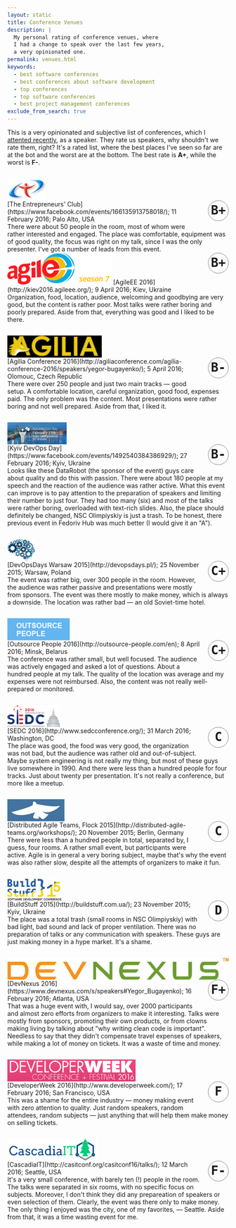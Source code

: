 ```yaml
---
layout: static
title: Conference Venues
description: |
  My personal rating of conference venues, where
  I had a change to speak over the last few years,
  a very opinionated one.
permalink: venues.html
keywords:
  - best software conferences
  - best conferences about software development
  - top conferences
  - top software conferences
  - best project management conferences
exclude_from_search: true
---
```


This is a very opinionated and subjective list of conferences,
which I [attented recently](/talks.html), as a speaker. They rate us speakers,
why shouldn't we rate them, right? It's a rated list, where the best places
I've seen so far are at the bot and the worst are at the bottom. The best
rate is <span class="green">**A+**</span>, while the worst is
<span class="red">**F-**</span>.

<style>
.venue-logo {
  display: block;
  height: 50px;
  margin-top: 2em;
  max-width: 100%;
}
.venue-rate {
  float: right;
  font-size: 2em;
  font-family: monospace;
  font-weight: bold;
  margin-left: .5em;
  margin-bottom: .5em;
  border-radius: 50%;
  border: 1px solid gray;
  text-align: center;
  vertical-align: middle;
  line-height: 1.6em;
  width: 1.6em;
  height: 1.6em;
}
</style>

<img src="/images/2016/tecclub-2016.png" class="venue-logo" alt="TECClub 2016"/>
<aside class="venue-rate green">B+</aside>
[The Entrepreneurs' Club](https://www.facebook.com/events/166135913758018/); 11 February 2016; Palo Alto, USA<br/>
There were about 50 people in the room, most of whom were rather
interested and engaged. The place was comfortable, equipment was of
good quality, the focus was right on my talk, since I was the only presenter.
I've got a number of leads from this event.

<img src="/images/2016/agileee-2016.png" class="venue-log" alt="AgileEE 2016"/>
<aside class="venue-rate green">B+</aside>
[AgileEE 2016](http://kiev2016.agileee.org/); 9 April 2016; Kiev, Ukraine<br/>
Organization, food, location, audience, welcoming and goodbying are very good, but
the content is rather poor. Most talks were rather boring and poorly prepared.
Aside from that, everything was good and I liked to be there.

<img src="/images/2016/agilia-conference-2016.png" class="venue-logo" alt="Agilia Conference 2016"/>
<aside class="venue-rate green">B-</aside>
[Agilia Conference 2016](http://agiliaconference.com/agilia-conference-2016/speakers/yegor-bugayenko/); 5 April 2016; Olomouc, Czech Republic<br/>
There were over 250 people and just two main tracks &mdash; good setup.
A comfortable location, careful organization, good food, expenses
paid. The only problem was the content. Most presentations
were rather boring and not well prepared. Aside from that, I liked it.

<img src="/images/2016/kyiv-devops-day.png" class="venue-logo" alt="Kyiv DevOps Day"/>
<aside class="venue-rate green">B-</aside>
[Kyiv DevOps Day](https://www.facebook.com/events/1492540384386929/); 27 February 2016; Kyiv, Ukraine<br/>
Looks like these DataRobot (the sponsor of the event) guys
care about quality and do this with passion. There were about 180 people at
my speech and the reaction of the audience was rather active. What this event can improve
is to pay attention to the preparation of speakers and limiting their number
to just four. They had too many (six) and most of the talks were rather boring, overloaded
with text-rich slides. Also, the place should definitely be changed, NSC Olimpiyskiy
is just a trash. To be honest, there previous event in Fedoriv Hub was much better
(I would give it an "A").

<img src="/images/2015/devopsdays-2015-logo.png" class="venue-logo" alt="DevOpsDays Warsaw 2015"/>
<aside class="venue-rate green">C+</aside>
[DevOpsDays Warsaw 2015](http://devopsdays.pl/); 25 November 2015; Warsaw, Poland<br/>
The event was rather big, over 300 people in the room. However, the audience
was rather passive and presentations were mostly from sponsors. The event was there
mostly to make money, which is always a downside. The location was rather
bad &mdash; an old Soviet-time hotel.

<img src="/images/2016/outsource-people-2016.png" class="venue-logo" alt="Outsource People 2016"/>
<aside class="venue-rate green">C+</aside>
[Outsource People 2016](http://outsource-people.com/en); 8 April 2016; Minsk, Belarus<br/>
The conference was rather small, but well focused. The audience was actively
engaged and asked a lot of questions. About a hundred people at my talk.
The quality of the location was average and my expenses
were not reimbursed. Also, the content was not really well-prepared or monitored.

<img src="/images/2016/sedc-2016.png" class="venue-logo" alt="SEDC 2016"/>
<aside class="venue-rate green">C</aside>
[SEDC 2016](http://www.sedcconference.org/); 31 March 2016; Washington, DC<br/>
The place was good, the food was very good, the organization was not bad, but
the audience was rather old and out-of-subject. Maybe system engineering is
not really my thing, but most of these guys live somewhere in 1990. And there
were less than a hundred people for four tracks. Just about twenty per
presentation. It's not really a conference, but more like a meetup.

<img src="/images/2015/datflock-2015-logo.png" class="venue-logo" alt="DATFlock 2015"/>
<aside class="venue-rate orange">C</aside>
[Distributed Agile Teams, Flock 2015](http://distributed-agile-teams.org/workshops/); 20 November 2015; Berlin, Germany<br/>
There were less than a hundred people in total, separated by, I guess, four rooms.
A rather small event, but participants were active. Agile is in general
a very boring subject, maybe that's why the event was also rather slow, despite
all the attempts of organizers to make it fun.

<img src="/images/2015/buildstuff-2015-logo.png" class="venue-logo" alt="BuildStuff 2015"/>
<aside class="venue-rate orange">D</aside>
[BuildStuff 2015](http://buildstuff.com.ua/); 23 November 2015; Kyiv, Ukraine<br/>
The place was a total trash (small rooms in NSC Olimpiyskiy) with bad light,
bad sound and lack of proper ventilation. There was no preparation of talks
or any communication with speakers. These guys are just making money
in a hype market. It's a shame.

<img src="/images/2016/devnexus-2016-logo.png" class="venue-logo" alt="DevNexus 2015"/>
<aside class="venue-rate red">F+</aside>
[DevNexus 2016](https://www.devnexus.com/s/speakers#Yegor_Bugayenko); 16 February 2016; Atlanta, USA<br/>
That was a huge event with, I would say, over 2000 participants and almost
zero efforts from organizers to make it interesting. Talks were mostly
from sponsors, promoting their own products, or from clowns making
living by talking about "why writing clean code is important".
Needless to say that they didn't
compensate travel expenses of speakers, while making a lot of money
on tickets. It was a waste of time and money.

<img src="/images/2015/developerweek-2015-logo.png" class="venue-logo" alt="DeveloperWeek 2015"/>
<aside class="venue-rate red">F</aside>
[DeveloperWeek 2016](http://www.developerweek.com/); 17 February 2016; San Francisco, USA<br/>
This was a shame for the entire industry &mdash; money making event with
zero attention to quality. Just random speakers, random attendees, random
subjects &mdash; just anything that will help them make money on selling
tickets.

<img src="/images/2016/cascadiait-2016.png" class="venue-logo" alt="CascadiaIT 2016"/>
<aside class="venue-rate red">F-</aside>
[CascadiaIT](http://casitconf.org/casitconf16/talks/); 12 March 2016; Seattle, USA<br/>
It's a very small conference, with barely ten (!) people in the room. The
talks were separated in six rooms, with no specific focus on subjects. Moreover,
I don't think they did any prepareation of speakers or even selection of them.
Clearly, the event was there only to make money. The only thing I enjoyed
was the city, one of my favorites, &mdash; Seattle. Aside from that, it was
a time wasting event for me.

